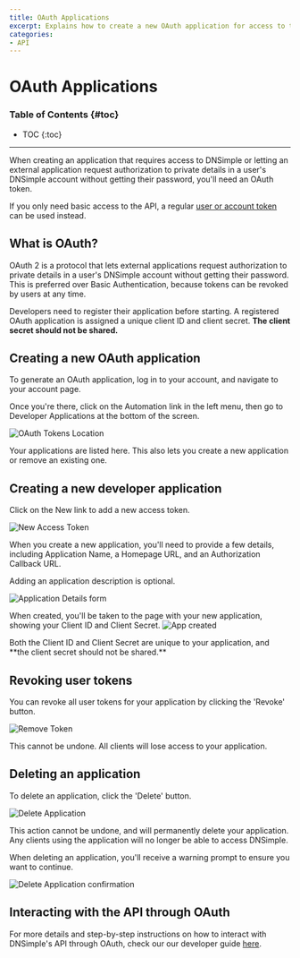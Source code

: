 ```yaml
---
title: OAuth Applications
excerpt: Explains how to create a new OAuth application for access to the API version 2.
categories:
- API
---
```


# OAuth Applications

### Table of Contents {#toc}

* TOC
{:toc}

---

When creating an application that requires access to DNSimple or letting an external application request authorization to private details in a user's DNSimple account without getting their password, you'll need an OAuth token.

If you only need basic access to the API, a regular [user or account token](/articles/api-access-token/) can be used instead.

## What is OAuth?

OAuth 2 is a protocol that lets external applications request authorization to private details in a user's DNSimple account without getting their password. This is preferred over Basic Authentication, because tokens can be revoked by users at any time.

Developers need to register their application before starting. A registered OAuth application is assigned a unique client ID and client secret. **The client secret should not be shared.**

## Creating a new OAuth application

To generate an OAuth application, log in to your account, and navigate to your account page.

Once you're there, click on the <label>Automation</label> link in the left menu, then go to Developer Applications at the bottom of the screen.

![OAuth Tokens Location](/files/oauth-location.png)

Your applications are listed here. This also lets you create a new application or remove an existing one.

## Creating a new developer application

Click on the <label>New</label> link to add a new access token.

![New Access Token](/files/new-application.png)

When you create a new application, you'll need to provide a few details, including Application Name, a Homepage URL, and an Authorization Callback URL.

<tip>
Adding an application description is optional.
</tip>

![Application Details form](/files/app-details.png)

When created, you'll be taken to the page with your new application, showing your Client ID and Client Secret.
![App created](/files/app-created.png)

<info>
Both the Client ID and Client Secret are unique to your application, and **the client secret should not be shared.**
</info>

## Revoking user tokens

You can revoke all user tokens for your application by clicking the 'Revoke' button.

![Remove Token](/files/revoke-all-user-tokens.png)

This cannot be undone. All clients will lose access to your application.

## Deleting an application

To delete an application, click the 'Delete' button.

![Delete Application](/files/delete-application.png)

This action cannot be undone, and will permanently delete your application. Any clients using the application will no longer be able to access DNSimple.

When deleting an application, you'll receive a warning prompt to ensure you want to continue.

![Delete Application confirmation](/files/delete-application-confirm.png)

## Interacting with the API through OAuth

For more details and step-by-step instructions on how to interact with DNSimple's API through OAuth, check our our developer guide [here](https://developer.dnsimple.com/v2/oauth/#web-application-flow).
